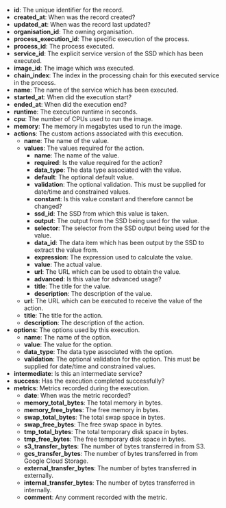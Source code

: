 * **id**: The unique identifier for the record.
* **created_at**: When was the record created?
* **updated_at**: When was the record last updated?
* **organisation_id**: The owning organisation.
* **process_execution_id**: The specific execution of the process.
* **process_id**: The process executed.
* **service_id**: The explicit service version of the SSD which has been executed.
* **image_id**: The image which was executed.
* **chain_index**: The index in the processing chain for this executed service in the process.
* **name**: The name of the service which has been executed.
* **started_at**: When did the execution start?
* **ended_at**: When did the execution end?
* **runtime**: The execution runtime in seconds.
* **cpu**: The number of CPUs used to run the image.
* **memory**: The memory in megabytes used to run the image.
* **actions**: The custom actions associated with this execution.
    * **name**: The name of the value.
    * **values**: The values required for the action.
        * **name**: The name of the value.
        * **required**: Is the value required for the action?
        * **data_type**: The data type associated with the value.
        * **default**: The optional default value.
        * **validation**: The optional validation. This must be supplied for date/time and constrained values.
        * **constant**: Is this value constant and therefore cannot be changed?
        * **ssd_id**: The SSD from which this value is taken.
        * **output**: The output from the SSD being used for the value.
        * **selector**: The selector from the SSD output being used for the value.
        * **data_id**: The data item which has been output by the SSD to extract the value from.
        * **expression**: The expression used to calculate the value.
        * **value**: The actual value.
        * **url**: The URL which can be used to obtain the value.
        * **advanced**: Is this value for advanced usage?
        * **title**: The title for the value.
        * **description**: The description of the value.
    * **url**: The URL which can be executed to receive the value of the action.
    * **title**: The title for the action.
    * **description**: The description of the action.
* **options**: The options used by this execution.
    * **name**: The name of the option.
    * **value**: The value for the option.
    * **data_type**: The data type associated with the option.
    * **validation**: The optional validation for the option. This must be supplied for date/time and constrained values.
* **intermediate**: Is this an intermediate service?
* **success**: Has the execution completed successfully?
* **metrics**: Metrics recorded during the execution.
    * **date**: When was the metric recorded?
    * **memory_total_bytes**: The total memory in bytes.
    * **memory_free_bytes**: The free memory in bytes.
    * **swap_total_bytes**: The total swap space in bytes.
    * **swap_free_bytes**: The free swap space in bytes.
    * **tmp_total_bytes**: The total temporary disk space in bytes.
    * **tmp_free_bytes**: The free temporary disk space in bytes.
    * **s3_transfer_bytes**: The number of bytes transferred in from S3.
    * **gcs_transfer_bytes**: The number of bytes transferred in from Google Cloud Storage.
    * **external_transfer_bytes**: The number of bytes transferred in externally.
    * **internal_transfer_bytes**: The number of bytes transferred in internally.
    * **comment**: Any comment recorded with the metric.
